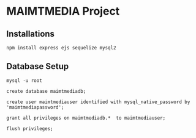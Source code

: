 # MAIMTMEDIA Project

## Installations

```
npm install express ejs sequelize mysql2
```

## Database Setup

```
mysql -u root
```

``` 
create database maimtmediadb;

create user maimtmediauser identified with mysql_native_password by 'maimtmediapassword';

grant all privileges on maimtmediadb.*  to maimtmediauser;

flush privileges;
```
